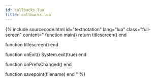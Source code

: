 ```yaml
---
id: callbacks.lua
title: callbacks.lua
---
```


<!--excerpt-->

{% include sourcecode.html id="textnotation" lang="lua" class="full-screen" content="
function main()
    return titlescreen()
end

function titlescreen()
end

function onExit()
    System.exit(true)
end

function onPrefsChanged()
end

function savepoint(filename)
end
" %}
                